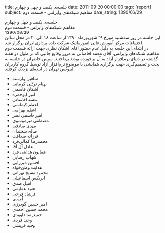title: جلسه‌ی یکصد و چهل و چهارم
date: 2011-09-20 00:00:00
tags: [report]
subject: مفاهیم شبکه‌های وایرلس - قسمت دوم
date_string: 1390/06/29


<div class="title">
	جلسه‌ی یکصد و چهل و چهارم
</div>

<div class="subject">
مفاهیم شبکه‌های وایرلس - قسمت دوم
</div>

<div class="date">
1390/06/29
</div>

<div class="body">
این جلسه در روز سه‌شنبه مورخ ۲۹ شهریورماه ۱۳۹۰ از ساعت ۱۸ الی ۲۰ در محل سالن اجتماعات مرکز آموزش عالی انفورماتیک شرکت داده پردازی ایران برگزار شد.<br />در ابتدای این جلسه به دلیل عدم حضور آقای اشکان نظری جهت ارائه قسمت دوم مفاهیم شبکه‌های وایرلس، آقای محمد افاضاتی به مرور وقایع جالبی که در طول دو هفته گذشته در دنیای نرم‌افزار آزاد به آن برخورده بودند پرداختند. سپس حاضران در جلسه به بحث و تصمیم‌گیری جهت برگزاری همایشی با موضوع نرم‌افزار آزاد توسط گروه کاربران لینوکس تهران در آینده‌ای نزدیک گرفتند.
</div>
<ul class="members bullet">
<li>شاهین وارسته</li>
<li>بهنام توکلی کرمانی</li>
<li>اشکان قاسمی</li>
<li>امیر ابوحمزه</li>
<li>محمد افاضاتی</li>
<li>اعظم کیماسی</li>
<li>اعظم بهرامی</li>
<li>امیر قاسمی نصر</li>
<li>مصطفی میرموسوی</li>
<li>مهدی صادقی</li>
<li>صالح سخندان</li>
<li>فرزانه صداقت</li>
<li>محمدرضا کمالی‌فرد</li>
<li>عادل آل آقا</li>
<li>همایون هدایتی فرد</li>
<li>شهاب رضایی</li>
<li>افشین میرزایی</li>
<li>هدایت وطن‌خواه</li>
<li>محمود مسیح تهرانی</li>
<li>ایریکس اسماعیلی</li>
<li>امیل صدق</li>
<li>همید عظیمی</li>
<li>فرشاد فرخی</li>
<li>اُمیدی</li>
<li>امیر حسین گودرزی</li>
<li>محمد حسین احمدی</li>
<li>حمیدرضا داوودی</li>
<li>وحید فردی</li>
<li>وحید قریشی</li>
</ul>
<br />
<br />

